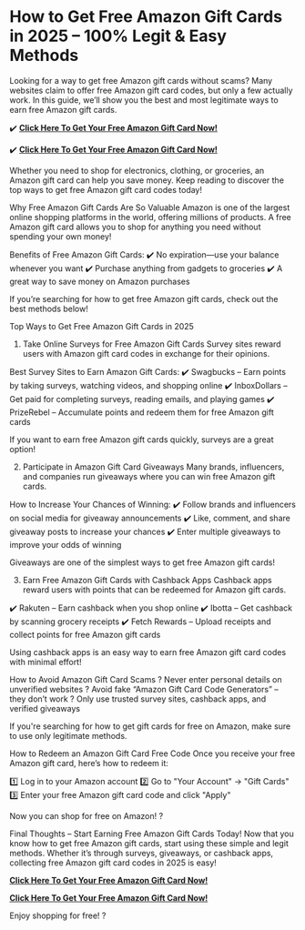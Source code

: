 # How to Get Free Amazon Gift Cards in 2025 – 100% Legit & Easy Methods
Looking for a way to get free Amazon gift cards without scams? Many websites claim to offer free Amazon gift card codes, but only a few actually work. In this guide, we’ll show you the best and most legitimate ways to earn free Amazon gift cards.

✔️ **[Click Here To Get Your Free Amazon Gift Card Now!](https://tinyurl.com/43j6xd4x)**  

✔️ **[Click Here To Get Your Free Amazon Gift Card Now!](https://tinyurl.com/43j6xd4x)**  

Whether you need to shop for electronics, clothing, or groceries, an Amazon gift card can help you save money. Keep reading to discover the top ways to get free Amazon gift card codes today!

Why Free Amazon Gift Cards Are So Valuable
Amazon is one of the largest online shopping platforms in the world, offering millions of products. A free Amazon gift card allows you to shop for anything you need without spending your own money!

Benefits of Free Amazon Gift Cards:
✔️ No expiration—use your balance whenever you want
✔️ Purchase anything from gadgets to groceries
✔️ A great way to save money on Amazon purchases

If you’re searching for how to get free Amazon gift cards, check out the best methods below!

Top Ways to Get Free Amazon Gift Cards in 2025
1. Take Online Surveys for Free Amazon Gift Cards
Survey sites reward users with Amazon gift card codes in exchange for their opinions.

Best Survey Sites to Earn Amazon Gift Cards:
✔️ Swagbucks – Earn points by taking surveys, watching videos, and shopping online
✔️ InboxDollars – Get paid for completing surveys, reading emails, and playing games
✔️ PrizeRebel – Accumulate points and redeem them for free Amazon gift cards

If you want to earn free Amazon gift cards quickly, surveys are a great option!

2. Participate in Amazon Gift Card Giveaways
Many brands, influencers, and companies run giveaways where you can win free Amazon gift cards.

How to Increase Your Chances of Winning:
✔️ Follow brands and influencers on social media for giveaway announcements
✔️ Like, comment, and share giveaway posts to increase your chances
✔️ Enter multiple giveaways to improve your odds of winning

Giveaways are one of the simplest ways to get free Amazon gift cards!

3. Earn Free Amazon Gift Cards with Cashback Apps
Cashback apps reward users with points that can be redeemed for Amazon gift cards.

✔️ Rakuten – Earn cashback when you shop online
✔️ Ibotta – Get cashback by scanning grocery receipts
✔️ Fetch Rewards – Upload receipts and collect points for free Amazon gift cards

Using cashback apps is an easy way to earn free Amazon gift card codes with minimal effort!

How to Avoid Amazon Gift Card Scams
? Never enter personal details on unverified websites
? Avoid fake “Amazon Gift Card Code Generators” – they don’t work
? Only use trusted survey sites, cashback apps, and verified giveaways

If you're searching for how to get gift cards for free on Amazon, make sure to use only legitimate methods.

How to Redeem an Amazon Gift Card Free Code
Once you receive your free Amazon gift card, here’s how to redeem it:

1️⃣ Log in to your Amazon account
2️⃣ Go to "Your Account" → "Gift Cards"
3️⃣ Enter your free Amazon gift card code and click "Apply"

Now you can shop for free on Amazon! ?️

Final Thoughts – Start Earning Free Amazon Gift Cards Today!
Now that you know how to get free Amazon gift cards, start using these simple and legit methods. Whether it’s through surveys, giveaways, or cashback apps, collecting free Amazon gift card codes in 2025 is easy!

**[Click Here To Get Your Free Amazon Gift Card Now!](https://tinyurl.com/43j6xd4x)**  

**[Click Here To Get Your Free Amazon Gift Card Now!](https://tinyurl.com/43j6xd4x)**  

Enjoy shopping for free! ?
